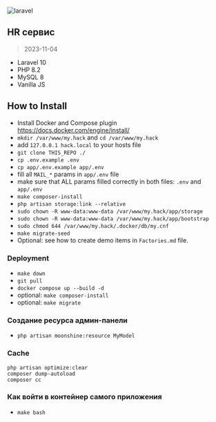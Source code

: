 <p><img alt="laravel" src="https://laravel.com/assets/img/components/logo-laravel.svg"></p>

## HR сервис

> 2023-11-04

- Laravel 10
- PHP 8.2
- MySQL 8
- Vanilla JS

## How to Install

- Install Docker and Compose plugin https://docs.docker.com/engine/install/
- `mkdir /var/www/my.hack` and `cd /var/www/my.hack`
- add `127.0.0.1 hack.local` to your hosts file
- `git clone THIS_REPO ./`
- `cp .env.example .env`
- `cp app/.env.example app/.env`
- fill all `MAIL_*` params in `app/.env` file
- make sure that ALL params filled correctly in both files: `.env` and `app/.env`
- `make composer-install`
- `php artisan storage:link --relative`
- `sudo chown -R www-data:www-data /var/www/my.hack/app/storage`
- `sudo chown -R www-data:www-data /var/www/my.hack/app/bootstrap`
- `sudo chmod 644 /var/www/my.hack/.docker/db/my.cnf`
- `make migrate-seed`
- Optional:
    see how to create demo items in `Factories.md` file.

### Deployment

- `make down`
- `git pull`
- `docker compose up --build -d`
- optional: `make composer-install`
- optional: `make migrate`

### Создание ресурса админ-панели

- `php artisan moonshine:resource MyModel`

### Cache
```
php artisan optimize:clear
composer dump-autoload
composer cc
```

### Как войти в контейнер самого приложения

- `make bash`